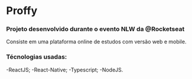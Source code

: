 # Proffy
### Projeto desenvolvido durante o evento NLW da @Rocketseat

Consiste em uma plataforma online de estudos com versão web e mobile.

### Técnologias usadas:
-ReactJS;
-React-Native;
-Typescript;
-NodeJS.
